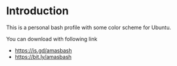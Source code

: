 # Introduction
This is a personal bash profile with some color scheme for Ubuntu. 

You can download with following link
* https://is.gd/amasbash
* https://bit.ly/amasbash
